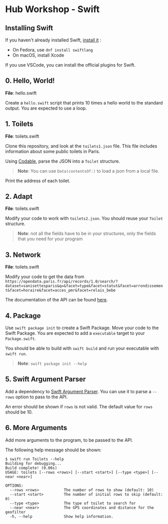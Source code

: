 # Hub Workshop - Swift

## Installing Swift

If you haven't already installed Swift, [install it](https://www.swift.org/download/) :

- On Fedora, use `dnf install swiftlang`
- On macOS, install Xcode

If you use VSCode, you can install the official plugins for Swift.

## 0. Hello, World!

**File**: hello.swift

Create a `hello.swift` script that prints 10 times a hello world to the standard output. You are expected to use a loop.

## 1. Toilets

**File**: toilets.swift

Clone this repository, and look at the `toilets1.json` file. This file includes information about some public toilets in Paris.

Using [Codable](https://www.hackingwithswift.com/articles/119/codable-cheat-sheet), parse the JSON into a `Toilet` structure.

> **Note**: You can use `Data(contentsOf:)` to load a json from a local file.

Print the address of each toilet.

## 2. Adapt

**File**: toilets.swift

Modify your code to work with `toilets2.json`. You should reuse your `Toilet` structure.

> **Note**: not all the fields have to be in your structures, only the fields that you need for your program

## 3. Network

**File**: toilets.swift

Modify your code to get the data from `https://opendata.paris.fr/api/records/1.0/search/?dataset=sanisettesparis&q=&facet=type&facet=statut&facet=arrondissement&facet=horaire&facet=acces_pmr&facet=relais_bebe`

The documentation of the API can be found [here](https://opendata.paris.fr/explore/dataset/sanisettesparis/information/?disjunctive.type&disjunctive.statut&disjunctive.arrondissement&disjunctive.horaire&disjunctive.acces_pmr&disjunctive.relais_bebe).

## 4. Package

Use `swift package init` to create a Swift Package. Move your code to the Swift Package. You are expected to add a `executable` target to your `Package.swift`.

You should be able to build with `swift build` and run your executable with `swift run`.

> **Note**: `swift package init --help`

## 5. Swift Argument Parser

Add a dependency to [Swift Argument Parser](https://github.com/apple/swift-argument-parser). You can use it to parse a `--rows` option to pass to the API.

An error should be shown if `rows` is not valid. The default value for `rows` should be 10.

## 6. More Arguments

Add more arguments to the program, to be passed to the API.

The following help message should be shown:

```
$ swift run Toilets --help
Building for debugging...
Build complete! (0.06s)
USAGE: toilets [--rows <rows>] [--start <start>] [--type <type>] [--near <near>]

OPTIONS:
  --rows <rows>           The number of rows to show (default: 10)
  --start <start>         The number of initial rows to skip (default: 0)
  --type <type>           The type of toilet to search for
  --near <near>           The GPS coordinates and distance for the geofilter
  -h, --help              Show help information.
```
